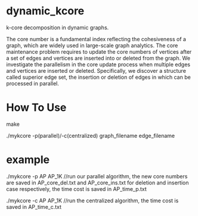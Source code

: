 # dynamic_kcore
k-core decomposition in dynamic graphs.

The core number is a fundamental index reflecting the cohesiveness of a graph, which are widely used in large-scale graph analytics. The core maintenance problem requires to update the core numbers of vertices after a set of edges and vertices are inserted into or deleted from the graph. We investigate the parallelism in the core update process when multiple edges and vertices are inserted or deleted. Specifically, we discover a structure called superior edge set, the insertion or deletion of edges in which can be processed in parallel. 

# How To Use

make

./mykcore -p(parallel)/-c(centralized) graph_filename edge_filename

# example

./mykcore -p AP AP_1K 
//run our parallel algorithm, the new core numbers are saved in AP_core_del.txt and AP_core_ins.txt for deletion and insertion case respectively, the time cost is saved in AP_time_p.txt

./mykcore -c AP AP_1K 
//run the centralized algorithm, the time cost is saved in AP_time_c.txt
